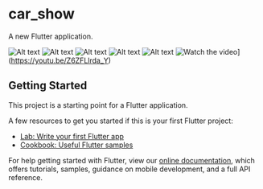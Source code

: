 # car_show

A new Flutter application.

![Alt text](https://github.com/ertcs/CarShow/blob/master/images/Screenshot%202019-12-07%20at%201.11.19%20PM.png)
![Alt text](https://github.com/ertcs/CarShow/blob/master/images/Screenshot%202019-12-07%20at%201.11.41%20PM.png)
![Alt text](https://github.com/ertcs/CarShow/blob/master/images/Screenshot%202019-12-07%20at%201.11.52%20PM.png)
![Alt text](https://github.com/ertcs/CarShow/blob/master/images/Screenshot%202019-12-07%20at%201.12.06%20PM.png)
![Alt text](https://github.com/ertcs/CarShow/blob/master/images/Screenshot%202019-12-07%20at%201.12.19%20PM.png) 
![Watch the video](http://i3.ytimg.com/vi/Z6ZFLlrda_Y/maxresdefault.jpg)](https://youtu.be/Z6ZFLlrda_Y)

## Getting Started

This project is a starting point for a Flutter application.

A few resources to get you started if this is your first Flutter project:

- [Lab: Write your first Flutter app](https://flutter.dev/docs/get-started/codelab)
- [Cookbook: Useful Flutter samples](https://flutter.dev/docs/cookbook)

For help getting started with Flutter, view our 
[online documentation](https://flutter.dev/docs), which offers tutorials, 
samples, guidance on mobile development, and a full API reference.
